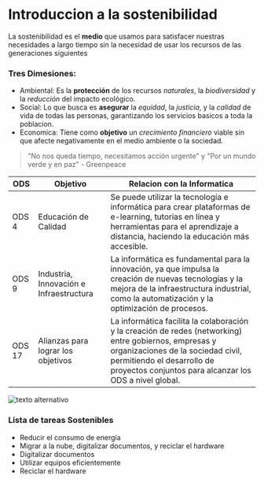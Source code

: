 # Introduccion a la sostenibilidad

La sostenibilidad es el **medio** que usamos para satisfacer nuestras necesidades a largo tiempo sin la necesidad de usar los recursos de las generaciones siguientes

### Tres Dimesiones:
  * Ambiental: Es la **protección** de los recursos *naturales*, la *biodiversidad* y la *reducción* del impacto ecológico. 
  * Social: Lo que busca es **asegurar** la *equidad*, la *justicia*, y la *calidad* de vida de todas las personas, garantizando los servicios basicos a toda la poblacion.
  * Economica: Tiene como **objetivo** un *crecimiento* *financiero* viable sin que afecte negativamente en el medio ambiente o la sociedad.

>  "No nos queda tiempo, necesitamos acción urgente" y "Por un mundo verde y en paz" - Greenpeace

| ODS | Objetivo | Relacion con la Informatica |
|-----|----|----|
|ODS 4| Educación de Calidad | Se puede utilizar la tecnología e informática para crear plataformas de e-learning, tutorías en línea y herramientas para el aprendizaje a distancia, haciendo la educación más accesible.
|ODS 9| Industria, Innovación e Infraestructura| La informática es fundamental para la innovación, ya que impulsa la creación de nuevas tecnologías y la mejora de la infraestructura industrial, como la automatización y la optimización de procesos.
|ODS 17| Alianzas para lograr los objetivos| La informática facilita la colaboración y la creación de redes (networking) entre gobiernos, empresas y organizaciones de la sociedad civil, permitiendo el desarrollo de proyectos conjuntos para alcanzar los ODS a nivel global.

![texto alternativo](https://www.ecoavant.com/uploads/s1/28/94/88/ods-circulo-es-web.webp)

### Lista de tareas Sostenibles
* Reducir el consumo de energía
* Migrar a la nube, digitalizar documentos, y reciclar el hardware
* Digitalizar documentos
* Utilizar equipos eficientemente
* Reciclar el hardware
